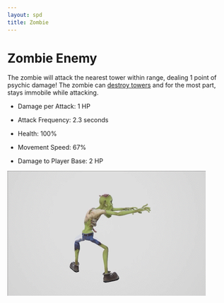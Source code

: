 ```yaml
---
layout: spd
title: Zombie
---
```


# Zombie Enemy

The zombie will attack the nearest tower within range, dealing 1 point of psychic damage! The zombie can [destroy towers](/spd/tower) and for the most part, stays immobile while attacking.

* Damage per Attack: 1 HP

* Attack Frequency: 2.3 seconds

* Health: 100%

* Movement Speed: 67%

* Damage to Player Base: 2 HP

<img src="/assets/images/spd/enemy-zombie.gif" width="449" height="283">
